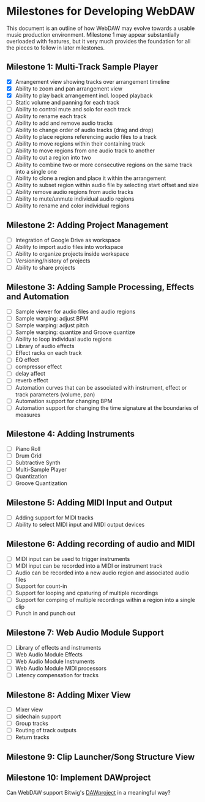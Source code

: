 # Milestones for Developing WebDAW

This document is an outline of how WebDAW may evolve towards a usable music production environment. Milestone 1 may appear substantially overloaded with features, but it very much provides the foundation for all the pieces to follow in later milestones.

## Milestone 1: Multi-Track Sample Player

- [X] Arrangement view showing tracks over arrangement timeline
- [X] Ability to zoom and pan arrangement view
- [X] Ability to play back arrangement incl. looped playback
- [ ] Static volume and panning for each track
- [ ] Ability to control mute and solo for each track
- [ ] Ability to rename each track
- [ ] Ability to add and remove audio tracks
- [ ] Ability to change order of audio tracks (drag and drop)
- [ ] Ability to place regions referencing audio files to a track
- [ ] Ability to move regions within their containing track
- [ ] Ability to move regions from one audio track to another
- [ ] Ability to cut a region into two
- [ ] Ability to combine two or more consecutive regions on the same track into a single one
- [ ] Ability to clone a region and place it within the arrangement
- [ ] Ability to subset region within audio file by selecting start offset and size
- [ ] Ability remove audio regions from audio tracks
- [ ] Ability to mute/unmute individual audio regions
- [ ] Ability to rename and color individual regions

## Milestone 2: Adding Project Management

- [ ] Integration of Google Drive as workspace
- [ ] Ability to import audio files into workspace
- [ ] Ability to organize projects inside workspace
- [ ] Versioning/history of projects
- [ ] Ability to share projects

## Milestone 3: Adding Sample Processing, Effects and Automation

- [ ] Sample viewer for audio files and audio regions
- [ ] Sample warping: adjust BPM
- [ ] Sample warping: adjust pitch
- [ ] Sample warping: quantize and Groove quantize
- [ ] Ability to loop individual audio regions
- [ ] Library of audio effects
- [ ] Effect racks on each track
- [ ] EQ effect
- [ ] compressor effect
- [ ] delay affect
- [ ] reverb effect
- [ ] Automation curves that can be associated with instrument, effect or track parameters (volume, pan)
- [ ] Automation support for changing BPM
- [ ] Automation support for changing the time signature at the boundaries of measures

## Milestone 4: Adding Instruments

- [ ] Piano Roll
- [ ] Drum Grid
- [ ] Subtractive Synth
- [ ] Multi-Sample Player
- [ ] Quantization
- [ ] Groove Quantization

## Milestone 5: Adding MIDI Input and Output

- [ ] Adding support for MIDI tracks
- [ ] Ability to select MIDI input and MIDI output devices

## Milestone 6: Adding recording of audio and MIDI

- [ ] MIDI input can be used to trigger instruments
- [ ] MIDI input can be recorded into a MIDI or instrument track
- [ ] Audio can be recorded into a new audio region and associated audio files
- [ ] Support for count-in 
- [ ] Support for looping and cpaturing of multiple recordings
- [ ] Support for comping of multiple recordings within a region into a single clip
- [ ] Punch in and punch out

## Milestone 7: Web Audio Module Support

- [ ] Library of effects and instruments
- [ ] Web Audio Module Effects
- [ ] Web Audio Module Instruments
- [ ] Web Audio Module MIDI processors
- [ ] Latency compensation for tracks

## Milestone 8: Adding Mixer View

- [ ] Mixer view
- [ ] sidechain support
- [ ] Group tracks
- [ ] Routing of track outputs
- [ ] Return tracks

## Milestone 9: Clip Launcher/Song Structure View

## Milestone 10: Implement DAWproject

Can WebDAW support Bitwig's [DAWproject](https://github.com/bitwig/dawproject) in a meaningful way?
